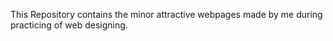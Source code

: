 This Repository contains the minor attractive webpages made by me during practicing of web designing.
